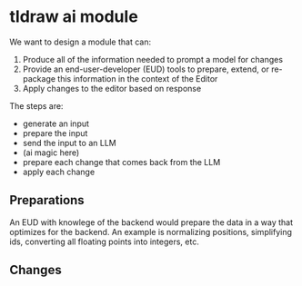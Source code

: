 # tldraw ai module

We want to design a module that can:

1. Produce all of the information needed to prompt a model for changes
2. Provide an end-user-developer (EUD) tools to prepare, extend, or re-package this information in the context of the Editor
3. Apply changes to the editor based on response

The steps are:

- generate an input
- prepare the input
- send the input to an LLM
- (ai magic here)
- prepare each change that comes back from the LLM
- apply each change

## Preparations

An EUD with knowlege of the backend would prepare the data in a way that optimizes for the backend. An example is normalizing positions, simplifying ids, converting all floating points into integers, etc.

## Changes
